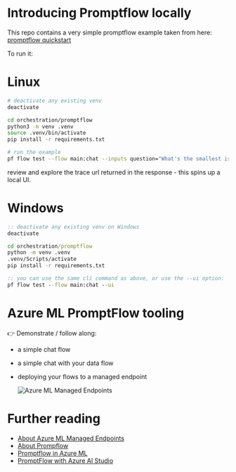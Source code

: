 # Introducing Promptflow locally
This repo contains a very simple promptflow example taken from here:
[promptflow quickstart](https://microsoft.github.io/promptflow/how-to-guides/quick-start.html)

To run it:

# Linux
```bash
# deactivate any existing venv
deactivate

cd orchestration/promptflow
python3 -m venv .venv
source .venv/bin/activate
pip install -r requirements.txt

# run the example
pf flow test --flow main:chat --inputs question="What's the smallest island in the pacific"
```

review and explore the trace url returned in the response - this spins up a local UI.

# Windows
```cmd
:: deactivate any existing venv on Windows
deactivate

cd orchestration/promptflow
python -m venv .venv
.venv/Scripts/activate
pip install -r requirements.txt

:: you can use the same cli command as above, or use the --ui option:
pf flow test --flow main:chat --ui 

```

# Azure ML PromptFlow tooling

:point_right: Demonstrate / follow along:
  - a simple chat flow
  - a simple chat with your data flow
  - deploying your flows to a managed endpoint

    ![Azure ML Managed Endpoints](https://techcommunity.microsoft.com/t5/image/serverpage/image-id/282439iF10292F821EBDBBB/image-size/medium?v=v2&px=600)

# Further reading
- [About Azure ML Managed Endpoints](https://techcommunity.microsoft.com/t5/ai-machine-learning-blog/announcing-managed-endpoints-in-azure-machine-learning-for/ba-p/2366481)
- [About Prompflow](https://microsoft.github.io/promptflow/)
- [Promptflow in Azure ML](https://learn.microsoft.com/en-us/azure/machine-learning/prompt-flow/overview-what-is-prompt-flow?view=azureml-api-2)
- [PromptFlow with Azure AI Studio](https://learn.microsoft.com/en-us/azure/ai-studio/how-to/flow-develop)